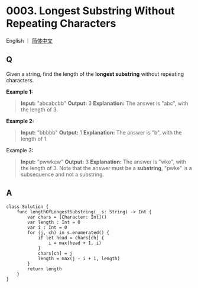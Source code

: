 # 0003. Longest Substring Without Repeating Characters

English ｜ [简体中文](README-zh_CN)



## Q

Given a string, find the length of the **longest substring** without repeating characters.

**Example 1:**

> **Input:** "abcabcbb"
> **Output:** 3 
> **Explanation:** The answer is "abc", with the length of 3. 

**Example 2:**

>**Input:** "bbbbb"
>**Output:** 1
>**Explanation:** The answer is "b", with the length of 1.

Example 3:

>**Input:** "pwwkew"
>**Output:** 3
>**Explanation:** The answer is "wke", with the length of 3. 
>             Note that the answer must be a **substring**, "pwke" is a subsequence and not a substring.



## A

```
class Solution {
    func lengthOfLongestSubstring(_ s: String) -> Int {
        var chars = [Character: Int]()
        var length : Int = 0
        var i : Int = 0
        for (j, ch) in s.enumerated() {
            if let head = chars[ch] {
                i = max(head + 1, i)
            }
            chars[ch] = j
            length = max(j - i + 1, length)
        }
        return length
    }
}
```
